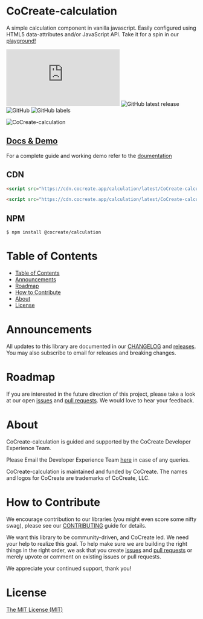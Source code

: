 # CoCreate-calculation

A simple calculation component in vanilla javascript. Easily configured using HTML5 data-attributes and/or JavaScript API. Take it for a spin in our [playground!](https://cocreate.app/docs/calculation)

![GitHub file size in bytes](https://img.shields.io/github/size/CoCreate-app/CoCreate-calculation/dist/CoCreate-calculation.min.js?label=minified%20size&style=for-the-badge)
![GitHub latest release](https://img.shields.io/github/v/release/CoCreate-app/CoCreate-calculation?style=for-the-badge)
![GitHub](https://img.shields.io/github/license/CoCreate-app/CoCreate-calculation?style=for-the-badge)
![GitHub labels](https://img.shields.io/github/labels/CoCreate-app/CoCreate-calculation/help%20wanted?style=for-the-badge)

![CoCreate-calculation](https://cdn.cocreate.app/docs/CoCreate-calculation.gif)

## [Docs & Demo](https://cocreate.app/docs/calculation)

For a complete guide and working demo refer to the [doumentation](https://cocreate.app/docs/calculation)

## CDN

```html
<script src="https://cdn.cocreate.app/calculation/latest/CoCreate-calculation.min.js"></script>
```

```html
<script src="https://cdn.cocreate.app/calculation/latest/CoCreate-calculation.min.css"></script>
```

## NPM

```shell
$ npm install @cocreate/calculation
```

# Table of Contents

- [Table of Contents](#table-of-contents)
- [Announcements](#announcements)
- [Roadmap](#roadmap)
- [How to Contribute](#how-to-contribute)
- [About](#about)
- [License](#license)

<a name="announcements"></a>

# Announcements

All updates to this library are documented in our [CHANGELOG](https://github.com/CoCreate-app/CoCreate-calculation/blob/master/CHANGELOG.md) and [releases](https://github.com/CoCreate-app/CoCreate-calculation/releases). You may also subscribe to email for releases and breaking changes.

<a name="roadmap"></a>

# Roadmap

If you are interested in the future direction of this project, please take a look at our open [issues](https://github.com/CoCreate-app/CoCreate-calculation/issues) and [pull requests](https://github.com/CoCreate-app/CoCreate-calculation/pulls). We would love to hear your feedback.

<a name="about"></a>

# About

CoCreate-calculation is guided and supported by the CoCreate Developer Experience Team.

Please Email the Developer Experience Team [here](mailto:develop@cocreate.app) in case of any queries.

CoCreate-calculation is maintained and funded by CoCreate. The names and logos for CoCreate are trademarks of CoCreate, LLC.

<a name="contribute"></a>

# How to Contribute

We encourage contribution to our libraries (you might even score some nifty swag), please see our [CONTRIBUTING](https://github.com/CoCreate-app/CoCreate-calculation/blob/master/CONTRIBUTING.md) guide for details.

We want this library to be community-driven, and CoCreate led. We need your help to realize this goal. To help make sure we are building the right things in the right order, we ask that you create [issues](https://github.com/CoCreate-app/CoCreate-calculation/issues) and [pull requests](https://github.com/CoCreate-app/CoCreate-calculation/pulls) or merely upvote or comment on existing issues or pull requests.

We appreciate your continued support, thank you!

# License

[The MIT License (MIT)](https://github.com/CoCreate-app/CoCreate-calculation/blob/master/LICENSE)
